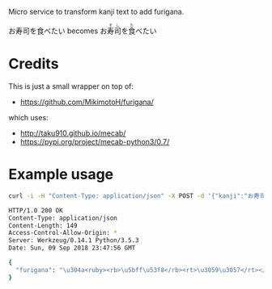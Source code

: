 
Micro service to transform kanji text to add furigana.

 お寿司を食べたい  becomes <span>
お<ruby><rb>寿司</rb><rt>すし</rt></ruby>を<ruby><rb>食</rb><rt>た</rt></ruby>べたい
<span>


# Credits

This is just a small wrapper on top of:

* https://github.com/MikimotoH/furigana/

which uses:

* http://taku910.github.io/mecab/
* https://pypi.org/project/mecab-python3/0.7/


# Example usage

```bash
curl -i -H "Content-Type: application/json" -X POST -d '{"kanji":"お寿司を食べたい"}' http://localhost:5000/furigana

HTTP/1.0 200 OK
Content-Type: application/json
Content-Length: 149
Access-Control-Allow-Origin: *
Server: Werkzeug/0.14.1 Python/3.5.3
Date: Sun, 09 Sep 2018 23:47:56 GMT

{
  "furigana": "\u304a<ruby><rb>\u5bff\u53f8</rb><rt>\u3059\u3057</rt></ruby>\u3092<ruby><rb>\u98df</rb><rt>\u305f</rt></ruby>\u3079\u305f\u3044"
}
```


